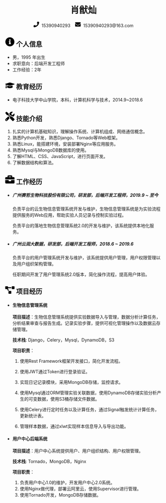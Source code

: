  <center>
     <h1>肖猷灿</h1>
     <div>
         <span>
             <img src="assets/phone-solid.svg" width="18px">
            &nbsp15390940293
         </span>
        &nbsp&nbsp
         <span>
             <img src="assets/envelope-solid.svg" width="18px">
             &nbsp15390940293@163.com
         </span>
     </div>
 </center>

 ## <img src="assets/info-circle-solid.svg" width="30px"> 个人信息

 - 男，1995 年出生
 - 求职意向：后端开发工程师
 - 工作经验：2年

## <img src="assets/graduation-cap-solid.svg" width="30px"> 教育经历

- 电子科技大学中山学院，本科，计算机科学与技术，2014.9~2018.6

## <img src="assets/tools-solid.svg" width="30px"> 技能介绍

  1. 扎实的计算机基础知识，理解操作系统、计算机组成、网络通信概念。
  2. 熟悉Python开发，熟悉Django、Tornado等Web框架。
  3. 熟悉Linux，能搭建环境，安装部署Nginx等应用服务。
  4. 熟悉Mysql与MongoDB数据库的使用。
  5. 了解HTML、CSS、JavaScript，进行页面开发。
  6. 了解数据结构和算法。

## <img src="assets/briefcase-solid.svg" width="30px"> 工作经历

- ##### 广州赛哲生物科技股份有限公司，研发部，后端开发工程师，2019.9 ~ 至今

   负责平台的云生物信息管理系统开发与维护，生物信息管理系统是为实验流程提供服务的Web应用，帮助实验人员记录与控制实验过程。

   负责平台的落地生物信息管理系统2.0的开发与维护，该系统提供本地化服务。

- ##### 广州云润大数据，研发部，后端开发工程师，2018.6 ~ 2019.6

   负责平台的用户管理系统开发与维护，该系统提供用户管理，用户权限管理以及用户组织架构管理。
   
   任职期间开发了用户管理系统2.0版本，简化操作流程，提高用户体验。

## <img src="assets/project-diagram-solid.svg" width="30px"> 项目经历

- #### 生物信息管理系统

  **项目描述**：生物信息管理系统提供实验数据导入与管理，数据分析计算任务，分析结果审查与报告生成。记录实验步骤，提供可视化管理操作以及数据云存储管理。

  **技术栈**:  Django，Celery，Mysql，DynamoDB，S3

  **项目职责**：

  1. 使用Rest Framework框架开发接口，简化开发流程。

  2. 使用JWT通过Token进行登录验证。

  3. 实现日记记录模块，采用MongoDB存储，监控请求。

  4. 使用Mysql通过ORM管理实验关联数据，使用DynamoDB存储实验分析产生的可变数据，使用S3桶存储文件数据。

  5. 使用Celery进行定时任务以及计算任务，通过Signal触发统计计算任务，更新统计表。

  6. 管理样本数据，通过xlwt实现样本信息导入与导出功能。

     

- #### 用户中心后端系统

    **项目描述**：用户中心系统提供用户、用户组织结构、用户权限管理。

    **技术栈**:  Tornado，MongoDB，Nginx

    **项目职责**：

    1. 负责用户中心1.0的维护，开发用户中心2.0系统。
    2. 使用Nginx做代理，部署云阿里云，使用Supervisor进行管理。
    3. 使用Tornado开发，MongoDB存储数据。
